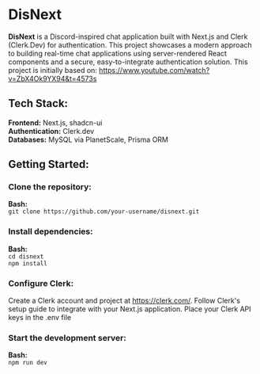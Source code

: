 # DisNext
**DisNext** is a Discord-inspired chat application built with Next.js and Clerk (Clerk.Dev) for authentication. This project showcases a modern approach to building real-time chat applications using server-rendered React components and a secure, easy-to-integrate authentication solution. This project is initially based on: https://www.youtube.com/watch?v=ZbX4Ok9YX94&t=4573s

## Tech Stack:

**Frontend:** Next.js, shadcn-ui  
**Authentication:** Clerk.dev  
**Databases:** MySQL via PlanetScale, Prisma ORM

## Getting Started:
### Clone the repository:
**Bash:**  
`git clone https://github.com/your-username/disnext.git`

### Install dependencies:
**Bash:**  
`cd disnext`  
`npm install`

### Configure Clerk:
Create a Clerk account and project at https://clerk.com/.
Follow Clerk's setup guide to integrate with your Next.js application.
Place your Clerk API keys in the .env file

### Start the development server:
**Bash:**  
`npm run dev`
